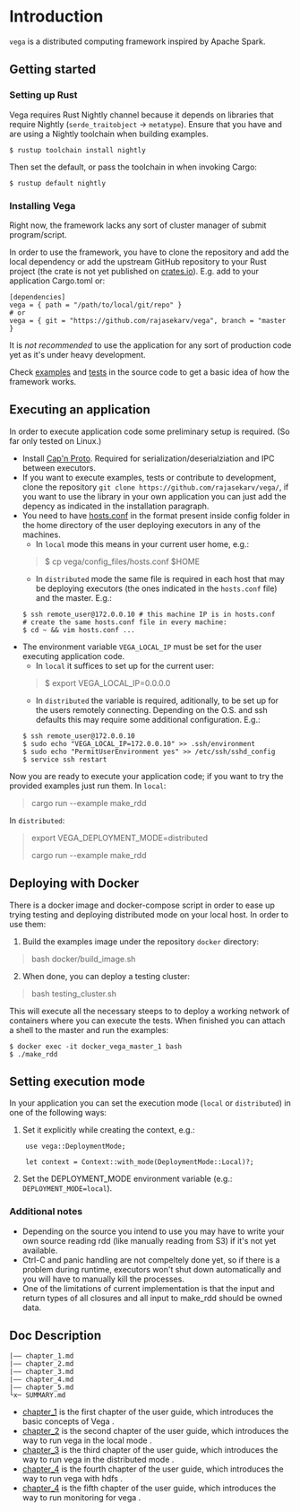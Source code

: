 # Introduction

`vega` is a distributed computing framework inspired by Apache Spark.

## Getting started

### Setting up Rust

Vega requires Rust Nightly channel because it depends on libraries that require Nightly (`serde_traitobject` -> `metatype`).
Ensure that you have and are using a Nightly toolchain when
building examples.

```doc
$ rustup toolchain install nightly
```
    
Then set the default, or pass the toolchain in when invoking Cargo:

```doc
$ rustup default nightly
```

### Installing Vega

Right now, the framework lacks any sort of cluster manager of submit program/script.

In order to use the framework, you have to clone the repository and add the local dependency or add the upstream GitHub repository to your Rust project (the crate is not yet published on [crates.io](https://crates.io/)). E.g. add to your application Cargo.toml or:

```doc
[dependencies]
vega = { path = "/path/to/local/git/repo" }
# or
vega = { git = "https://github.com/rajasekarv/vega", branch = "master }
```

It is _not recommended_ to use the application for any sort of production code yet as it's under heavy development.

Check [examples](https://github.com/rajasekarv/vega/tree/master/examples) and [tests](https://github.com/rajasekarv/vega/tree/master/tests) in the source code to get a basic idea of how the framework works.

## Executing an application

In order to execute application code some preliminary setup is required. (So far only tested on Linux.)

* Install [Cap'n Proto](https://capnproto.org/install.html). Required for serialization/deserialziation and IPC between executors.
* If you want to execute examples, tests or contribute to development, clone the repository `git clone https://github.com/rajasekarv/vega/`, if you want to use the library in your own application you can just add the depency as indicated in the installation paragraph.
* You need to have [hosts.conf](https://github.com/rajasekarv/vega/blob/master/config_files/hosts.conf) in the format present inside config folder in the home directory of the user deploying executors in any of the machines.
    * In `local` mode this means in your current user home, e.g.:
    > $ cp vega/config_files/hosts.conf $HOME
    * In `distributed` mode the same file is required in each host that may be deploying executors (the ones indicated in the `hosts.conf` file) and the master. E.g.:
    ```doc
    $ ssh remote_user@172.0.0.10 # this machine IP is in hosts.conf
    # create the same hosts.conf file in every machine:
    $ cd ~ && vim hosts.conf ...
    ```
* The environment variable `VEGA_LOCAL_IP` must be set for the user executing application code.
    * In `local` it suffices to set up for the current user:
    > $ export VEGA_LOCAL_IP=0.0.0.0
    * In `distributed` the variable is required, aditionally, to be set up for the users remotely connecting. Depending on the O.S. and ssh defaults this may require some additional configuration. E.g.:
    ```doc
    $ ssh remote_user@172.0.0.10
    $ sudo echo "VEGA_LOCAL_IP=172.0.0.10" >> .ssh/environment
    $ sudo echo "PermitUserEnvironment yes" >> /etc/ssh/sshd_config
    $ service ssh restart 
    ```

Now you are ready to execute your application code; if you want to try the provided 
examples just run them. In `local`:
> cargo run --example make_rdd

In `distributed`:
> export VEGA_DEPLOYMENT_MODE=distributed
>
> cargo run --example make_rdd

## Deploying with Docker

There is a docker image and docker-compose script in order to ease up trying testing 
and deploying distributed mode on your local host. In order to use them:

1. Build the examples image under the repository `docker` directory:
> bash docker/build_image.sh

2. When done, you can deploy a testing cluster:
> bash testing_cluster.sh

This will execute all the necessary steeps to to deploy a working network of containers where you can execute the tests. When finished you can attach a shell to the master and run the examples:
```doc
$ docker exec -it docker_vega_master_1 bash
$ ./make_rdd
```

## Setting execution mode

In your application you can set the execution mode (`local` or `distributed`) in one of the following ways:

1. Set it explicitly while creating the context, e.g.:
```doc
    use vega::DeploymentMode;

    let context = Context::with_mode(DeploymentMode::Local)?;
```
2. Set the DEPLOYMENT_MODE environment variable (e.g.: `DEPLOYMENT_MODE=local`).

### Additional notes

* Depending on the source you intend to use you may have to write your own source reading rdd (like manually reading from S3) if it's not yet available.
* Ctrl-C and panic handling are not compeltely done yet, so if there is a problem during runtime, executors won't shut down automatically and you will have to manually kill the processes.
* One of the limitations of current implementation is that the input and return types of all closures and all input to make_rdd should be owned data.

## Doc Description
```
|—— chapter_1.md
|—— chapter_2.md
|—— chapter_3.md
|—— chapter_4.md
|—— chapter_5.md
└x─ SUMMARY.md
```
- [chapter_1](https://xhydds.github.io/vega/chapter_1.html) is the first chapter of the user guide, which introduces the basic concepts of Vega .
- [chapter_2](https://xhydds.github.io/vega/chapter_2.html) is the second chapter of the user guide, which introduces the way to run vega in the local mode .
- [chapter_3](https://xhydds.github.io/vega/chapter_3.html) is the third chapter of the user guide, which introduces the way to run vega in the distributed mode .
- [chapter_4](https://xhydds.github.io/vega/chapter_4.html) is the fourth chapter of the user guide, which introduces the way to run vega with hdfs .
- [chapter_4](https://xhydds.github.io/vega/chapter_5.html) is the fifth chapter of the user guide, which introduces the way to run monitoring for vega .